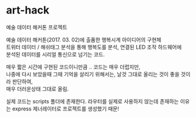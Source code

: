 # art-hack
예술 데이터 해커톤 프로젝트


예술 데이터 해커톤(2017. 03. 02)에 출품한 행복시계 아이디어의 구현체  
트위터 데이터 / 해쉬태그 분석을 통해 행복도를 분석, 연결된 LED 조작 하드웨어에  
분석된 데이터를 시리얼 통신으로 넘기는 코드.  
  
매우 짧은 시간에 구현된 코드이니만큼 .. 코드는 매우 더럽지만,  
나중에 다시 보았을때 그때 기억을 살리기 위해서는, 날것 그대로 올리는 것이 좋을 것이라 판단하여,  
매우 더러운상태 그대로 올림.  

실제 코드는 scripts 폴더에 존재한다.
라우터를 실제로 사용하지 않는데 존재하는 이유는 express 제너레이터로 프로젝트를 생성했기 때문!
